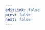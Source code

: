 ```yaml
---
editLink: false
prev: false
next: false
---
```


<script setup>
import { ref, onMounted } from "vue";
import { useData } from 'vitepress'
import repositories from '../../../meta/repositories.yaml'

import ModuleItem from '../../components/repository/ModuleItem.vue'
import RepoHeader from '../../components/repository/RepoHeader.vue'

const { params } = useData()

const name = params.value.name
const repository = repositories.find((repo) => repo.id === name)

const data = ref(null);

onMounted(async () => {
  const response = await fetch(
    `${repository.url}json/modules.json`
  );
  data.value = await response.json();
});

const openUrl = (url) => {
  window.open(url);
};
</script>

<div v-if="data">
    <RepoHeader :repo="data" />
    <div :class="$style.items" v-for="module in data.modules">
        <div :class="$style.item">
            <ModuleItem :module="module" :params="$params" />
        </div>
    </div>
</div>

<style module>
.item {
    padding: 8px;
    width: 100%;
}

.items {
    display: flex;
    flex-wrap: wrap;
    margin: -8px;
}
</style>
